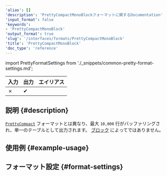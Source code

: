 ```yaml
---
'alias': []
'description': 'PrettyCompactMonoBlockフォーマットに関するDocumentation'
'input_format': false
'keywords':
- 'PrettyCompactMonoBlock'
'output_format': true
'slug': '/interfaces/formats/PrettyCompactMonoBlock'
'title': 'PrettyCompactMonoBlock'
'doc_type': 'reference'
---
```


import PrettyFormatSettings from './_snippets/common-pretty-format-settings.md';

| 入力 | 出力  | エイリアス |
|-------|---------|-------|
| ✗     | ✔       |       |

## 説明 {#description}

[`PrettyCompact`](./PrettyCompact.md) フォーマットとは異なり、最大 `10,000` 行がバッファリングされ、単一のテーブルとして出力されます。 [ブロック](/development/architecture#block) によってではありません。

## 使用例 {#example-usage}

## フォーマット設定 {#format-settings}

<PrettyFormatSettings/>
